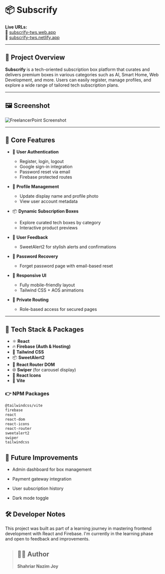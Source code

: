 # 📦 Subscrify

**Live URLs:**  
🔗 [subscrify-tws.web.app](https://subscrify-tws.web.app/)  
🔗 [subscrify-tws.netlify.app](https://subscrify-tws.netlify.app/)

---

## 🚀 Project Overview

**Subscrify** is a tech-oriented subscription box platform that curates and delivers premium boxes in various categories such as AI, Smart Home, Web Development, and more. Users can easily register, manage profiles, and explore a wide range of tailored tech subscription plans.

---

## 🖼️ Screenshot

![FreelancerPoint Screenshot](https://res.cloudinary.com/dwgj5fypm/image/upload/v1754649995/Screenshot_2025-08-08_164621_jnpkhc.png)

---

## 🎯 Core Features

- 🔐 **User Authentication**
  - Register, login, logout
  - Google sign-in integration
  - Password reset via email
  - Firebase protected routes

- 👤 **Profile Management**
  - Update display name and profile photo
  - View user account metadata

- 📦 **Dynamic Subscription Boxes**
  - Explore curated tech boxes by category
  - Interactive product previews

- 💬 **User Feedback**
  - SweetAlert2 for stylish alerts and confirmations

- 📧 **Password Recovery**
  - Forget password page with email-based reset

- 📱 **Responsive UI**
  - Fully mobile-friendly layout
  - Tailwind CSS + AOS animations

- 🔐 **Private Routing**
  - Role-based access for secured pages

---

## 🧩 Tech Stack & Packages

- ⚛️ **React**
- 🔥 **Firebase (Auth & Hosting)**
- 🎨 **Tailwind CSS**
- 📦 **SweetAlert2**
- 🔁 **React Router DOM**
- 🌐 **Swiper** (for carousel display)
- 🎯 **React Icons**
- 🧪 **Vite**

### 👉 NPM Packages

```bash
@tailwindcss/vite
firebase
react
react-dom
react-icons
react-router
sweetalert2
swiper
tailwindcss
```


## 📌 Future Improvements
- Admin dashboard for box management

- Payment gateway integration

- User subscription history

- Dark mode toggle

## 🛠️ Developer Notes
This project was built as part of a learning journey in mastering frontend development with React and Firebase. I'm currently in the learning phase and open to feedback and improvements.

>## 👨‍💻 Author
> **Shahriar Nazim Joy**